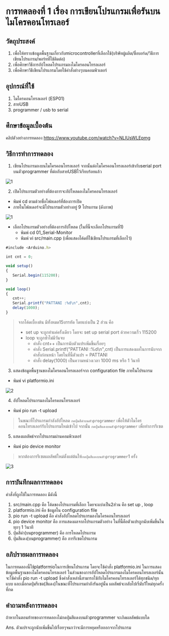 # การทดลองที่ 1 เรื่อง การเขียนโปรแกรมเพื่อรันบนไมโครคอนโทรเลอร์
## วัตถุประสงค์
1. เพื่อให้ทราบข้อมูลพื้นฐานเกี่ยวกับmicrocontrollerที่เลือกใช้(บริษัทผู้ผลิต/ชื่อบอร์ด/วิธีการเขียนโปรแกรม/พอร์ทที่ใช้ติดต่อ)
2. เพื่อศึกษาวิธีการอัปโหลดโปรแกรมลงไมโครคอนโทรลเลอร์
3. เพื่อศึกษาวิธีเขียนโปรแกรมโดยใช้คำสั่งต่างๆบนคอมพิวเตอร์

## อุปกรณ์ที่ใช้
1. ไมโครคอนโทรลเลอร์ (ESP01)
2. สายUSB
3. programmer / usb to serial

## ศึกษาข้อมูลเบื้องต้น
คลิปตัวอย่างการทดลอง https://www.youtube.com/watch?v=NLIUsWLEpmg
## วิธีการทำการทดลอง
1. เขียนโปรแกรมลงบนไมโครคอนโทรลเลอร์ จากนั้นต่อไมโครคอนโทรลเลอร์เข้ากับserial port บนตัวprogrammer ที่ต่อกับสายUSBไว้เรียบร้อยแล้ว

![1](https://user-images.githubusercontent.com/80879818/112277591-7fbc9780-8cb4-11eb-8f58-9c6f01d03fe1.jpg)

2. เปิดโปรแกรมตัวอย่างที่ต้องการจะอัปโหลดลงไมโครคอนโทรลเลอร์
* พิมพ์ cd ตามด้วยชื่อโฟลเดอร์ที่ต้องการเปิด
* ภายในโฟลเดอร์จะมีโปรแกรมตัวอย่างอยู่ 9 โปรแกรม (ดังภาพ)

![1](https://user-images.githubusercontent.com/80879818/112281393-949b2a00-8cb8-11eb-90c3-45d8426392c2.jpg)

* เลือกโปรแกรมตัวอย่างที่ต้องการอัปโหลด (ในที่นี้จะเลือกโปรแกรมที่1)
  * พิมพ์ cd 01_Serial-Monitor
  * พิมพ์ vi src/main.cpp (เพื่อแสดงโค้ดที่ใช้เขียนโปรแกรมที่เลือกไว้)
 ```javascript
 #include <Arduino.h>

 int cnt = 0;

 void setup()
{
	Serial.begin(115200);
}

void loop()
{
	cnt++;
	Serial.printf("PATTANI :%d\n",cnt);
	delay(1000);
}
```
> จากโค้ดเบื้องต้น มีทั้งหมด15บรรทัด โดยแบ่งเป็น 2 ส่วน คือ 
> * set up จะถูกทำแค่ครั้งเดียว โดยจะ set up serial port ด้วยความเร็ว 115200
> * loop จะถูกซ้ำไม่มีวันจบ 
>    * คำสั่ง cnt++ เป็นการนับตัวแปรเพิ่มขึ้นเรื่อยๆ
>    * คำสั่ง Serial.printf("PATTANI :%d\n",cnt) เป็นการแสดงผลในการนับจากคำสั่งก่อนหน้า โดยในที่นี้ตัวแปร = PATTANI
>    * คำสั่ง delay(1000) เป็นความหน่วงเวลา 1000 ms หรือ 1 วินาที
3. แสดงข้อมูลพื้นฐานของไมโครคอนโทรลเลอร์จาก configuration file ภายในโปรแกรม
* พิมพ์ vi platformio.ini

![2](https://user-images.githubusercontent.com/80879818/112285060-7afbe180-8cbc-11eb-9ef0-271e8c813015.jpg)

4. อัปโหลดโปรแกรมลงไมโครคอนโทรลเลอร์
* พิมพ์ pio run -t upload
> ในขณะที่โปรแกรมกำลังอัปโหลด `กดปุ่มสีดำบนตัวprogrammer` เพื่อให้ตัวไมโครคอนโทรลเลอร์รับโปรแกรมใหม่เข้าไป
> จากนั้น `กดปุ่มสีแดงบนตัวprogrammer` เพื่อทำการรีเซต
5. แสดงผลลัพธ์จากโปรแกรมผ่านคอมพิวเตอร์
* พิมพ์ pio device monitor 
> หากต้องการรีเซตผลลัพธ์ใหม่ตั้งแต่ต้นให้`กดปุ่มสีแดงบนตัวprogrammer`1 ครั้ง

![3](https://user-images.githubusercontent.com/80879818/112287321-d4651000-8cbe-11eb-9983-0973b82d1822.jpg)

## การบันทึกผลการทดลอง
คำสั่งที่ถูกใช้ในการทดลอง มีดังนี้
1. src/main.cpp คือ โค้ดของโปรแกรมที่เลือก โดยจะแบ่งเป็น2ส่วน คือ set up , loop
2. platformio.ini คือ ข้อมูลใน configuration file
3. pio run -t upload คือ คำสั่งอัปโหลดโปรแกรมลงไมโครคอนโทรลเลอร์
4. pio device monitor คือ การแสดงผลจากโปรแกรมตัวอย่าง ในที่นี้คือตัวแปรถูกนับเพิ่มขึ้นในทุกๆ 1 วินาที
5. ปุ่มสีดำ(บนprogrammer) คือ การโหลดโปรแกรม
6. ปุ่มสีแดง(บนprogrammer) คือ การรีเซตโปรแกรม
## อภิปรายผลการทดลอง
ในการทดลองนี้ใช้platformioในการเขียนโปรแกรม โดยจะใช้คำสั่ง platformio.ini ในการแสดงข้อมูลพื้นฐานของไมโครคอนโทรลเลอร์ ในส่วนของการอัปโหลดโปรแกรมลงไมโครคอนโทรลเลอร์นั้นจะใช้คำสั่ง pio run -t upload ซึ่งคำสั่งเหล่านี้สามารถใช้กับไมโครคอนโทรลเลอร์ได้ทุกชนิด/ทุกแบบ และเมื่อกดปุ่มรีเซต(สีแดง)ในขณะที่โปรแกรมกำลังรันอยู่นั้น ผลลัพธ์จะกลับไปเริ่มับ1ใหม่ทุกครั้งที่กด
## คำถามหลังการทดลอง
ถ้าหากในตอนท้ายของการทดลองไม่กดปุ่มสีแดงบนตัวprogrammer จะเกิดผลลัพธ์แบบใด

Ans. ตัวแปรจะถูกนับเพิ่มขึ้นไปเรื่อยๆจนกว่าจะมีการหยุดหรือออกจากโปรแกรม
